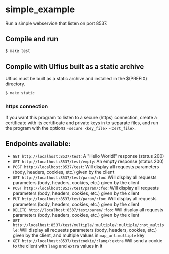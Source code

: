 # simple_example

Run a simple webservice that listen on port 8537.

## Compile and run

```bash
$ make test
```

## Compile with Ulfius built as a static archive

Ulfius must be built as a static archive and installed in the $(PREFIX) directory.

```bash
$ make static
```

### https connection

If you want this program to listen to a secure (https) connection, create a certificate with its certificate and private keys in to separate files, and run the program with the options `-secure <key_file> <cert_file>`.

## Endpoints available:

- `GET http://localhost:8537/test`: A "Hello World!" response (status 200)
- `GET http://localhost:8537/test/empty`: An empty response (status 200)
- `POST http://localhost:8537/test`: Will display all requests parameters (body, headers, cookies, etc.) given by the client
- `GET http://localhost:8537/test/param/:foo`: Will display all requests parameters (body, headers, cookies, etc.) given by the client
- `POST http://localhost:8537/test/param/:foo`: Will display all requests parameters (body, headers, cookies, etc.) given by the client
- `PUT http://localhost:8537/test/param/:foo`: Will display all requests parameters (body, headers, cookies, etc.) given by the client
- `DELETE http://localhost:8537/test/param/:foo`: Will display all requests parameters (body, headers, cookies, etc.) given by the client
- `GET http://localhost:8537/test/multiple/:multiple/:multiple/:not_multiple`: Will display all requests parameters (body, headers, cookies, etc.) given by the client, and multiple values in `map_url:multiple` key
- `GET http://localhost:8537/testcookie/:lang/:extra` Will send a cookie to the client with `lang` and `extra` values in it
